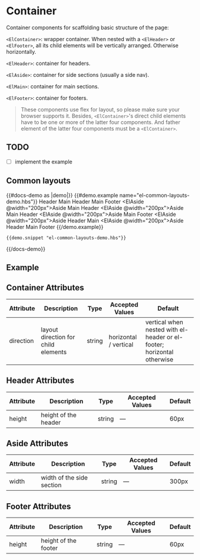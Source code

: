 # Container

Container components for scaffolding basic structure of the page:

`<ElContainer>`: wrapper container. When nested with a `<ElHeader>` or `<ElFooter>`, all its child elements will be vertically arranged. Otherwise horizontally.

`<ElHeader>`: container for headers.

`<ElAside>`: container for side sections (usually a side nav).

`<ElMain>`: container for main sections.

`<ElFooter>`: container for footers.

> These components use flex for layout, so please make sure your browser supports it. Besides, `<ElContainer>`'s direct child elements have to be one or more of the latter four components. And father element of the latter four components must be a `<ElContainer>`.

## TODO

* [ ] implement the example

## Common layouts

{{#docs-demo as |demo|}}
    {{#demo.example name="el-common-layouts-demo.hbs"}}
        <ElContainer>
            <ElHeader>Header</ElHeader>
            <ElMain>Main</ElMain>
        </ElContainer>
        <ElContainer>
            <ElHeader>Header</ElHeader>
            <ElMain>Main</ElMain>
            <ElFooter>Footer</ElFooter>
        </ElContainer>
        <ElContainer>
            <ElAside @width="200px">Aside</ElAside>
            <ElMain>Main</ElMain>
        </ElContainer>
        <ElContainer>
            <ElHeader>Header</ElHeader>
            <ElContainer>
                <ElAside @width="200px">Aside</ElAside>
                <ElMain>Main</ElMain>
            </ElContainer>
        </ElContainer>
        <ElContainer>
            <ElHeader>Header</ElHeader>
            <ElContainer>
                <ElAside @width="200px">Aside</ElAside>
                <ElContainer>
                    <ElMain>Main</ElMain>
                    <ElFooter>Footer</ElFooter>
                </ElContainer>
            </ElContainer>
        </ElContainer>
        <ElContainer>
            <ElAside @width="200px">Aside</ElAside>
            <ElContainer>
                <ElHeader>Header</ElHeader>
                <ElMain>Main</ElMain>
            </ElContainer>
        </ElContainer>
        <ElContainer>
            <ElAside @width="200px">Aside</ElAside>
            <ElContainer>
                <ElHeader>Header</ElHeader>
                <ElMain>Main</ElMain>
                <ElFooter>Footer</ElFooter>
            </ElContainer>
        </ElContainer>
    {{/demo.example}}

    {{demo.snippet "el-common-layouts-demo.hbs"}}

{{/docs-demo}}

## Example

## Container Attributes

| Attribute | Description                         | Type   | Accepted Values       | Default                                                                |
| --------- | ----------------------------------- | ------ | --------------------- | ---------------------------------------------------------------------- |
| direction | layout direction for child elements | string | horizontal / vertical | vertical when nested with el-header or el-footer; horizontal otherwise |

## Header Attributes

| Attribute | Description          | Type   | Accepted Values | Default |
| --------- | -------------------- | ------ | --------------- | ------- |
| height    | height of the header | string | —               | 60px    |

## Aside Attributes

| Attribute | Description               | Type   | Accepted Values | Default |
| --------- | ------------------------- | ------ | --------------- | ------- |
| width     | width of the side section | string | —               | 300px   |

## Footer Attributes

| Attribute | Description          | Type   | Accepted Values | Default |
| --------- | -------------------- | ------ | --------------- | ------- |
| height    | height of the footer | string | —               | 60px    |
